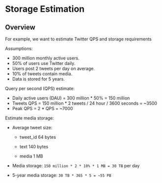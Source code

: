 # Storage Estimation

## Overview

For example, we want to estimate Twitter QPS and storage requirements

Assumptions:

- 300 million monthly active users.
- 50% of users use Twitter daily.
- Users post 2 tweets per day on average.
- 10% of tweets contain media.
- Data is stored for 5 years.

Query per second (QPS) estimate:

- Daily active users (DAU) = 300 million * 50% = 150 million
- Tweets QPS = 150 million * 2 tweets / 24 hour / 3600 seconds = ~3500
- Peak QPS = 2 * QPS = ~7000

Estimate media storage:

- Average tweet size:

   - tweet\_id 64 bytes

   - text 140 bytes

   - media 1 MB

- Media storage: `150 million * 2 * 10% * 1 MB = 30 TB` per day
- 5-year media storage: `30 TB * 365 * 5 = ~55 PB`
